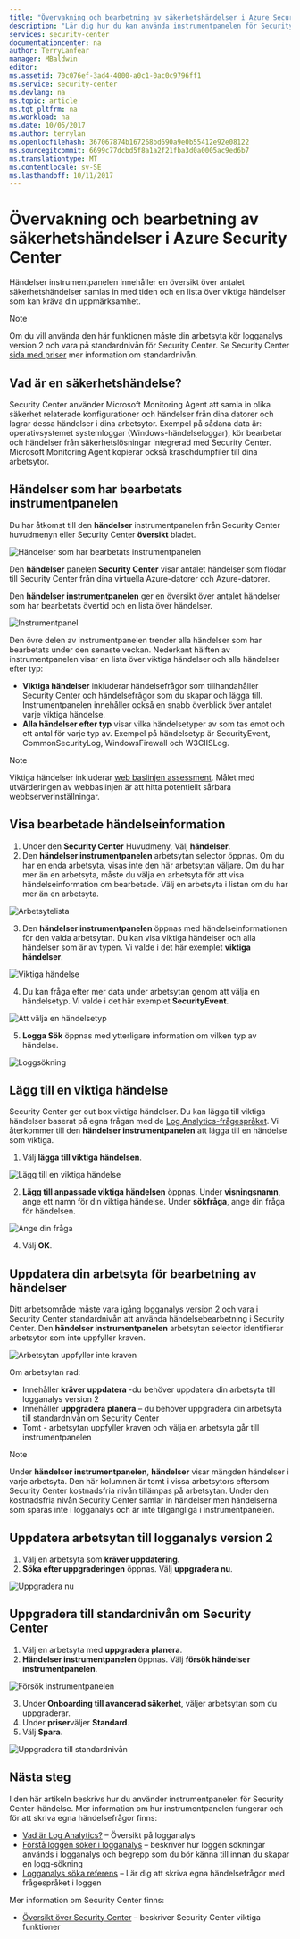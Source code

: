 ```yaml
---
title: "Övervakning och bearbetning av säkerhetshändelser i Azure Security Center | Microsoft Docs"
description: "Lär dig hur du kan använda instrumentpanelen för Security Center-händelser för att se säkerhetshändelser från dina virtuella Azure-datorer och Azure-datorer."
services: security-center
documentationcenter: na
author: TerryLanfear
manager: MBaldwin
editor: 
ms.assetid: 70c076ef-3ad4-4000-a0c1-0ac0c9796ff1
ms.service: security-center
ms.devlang: na
ms.topic: article
ms.tgt_pltfrm: na
ms.workload: na
ms.date: 10/05/2017
ms.author: terrylan
ms.openlocfilehash: 367067874b167268bd690a9e0b55412e92e08122
ms.sourcegitcommit: 6699c77dcbd5f8a1a2f21fba3d0a0005ac9ed6b7
ms.translationtype: MT
ms.contentlocale: sv-SE
ms.lasthandoff: 10/11/2017
---
```

# <a name="monitoring-and-processing-security-events-in-azure-security-center"></a>Övervakning och bearbetning av säkerhetshändelser i Azure Security Center
Händelser instrumentpanelen innehåller en översikt över antalet säkerhetshändelser samlas in med tiden och en lista över viktiga händelser som kan kräva din uppmärksamhet.  

> [!NOTE]
> Om du vill använda den här funktionen måste din arbetsyta kör logganalys version 2 och vara på standardnivån för Security Center. Se Security Center [sida med priser](security-center-pricing.md) mer information om standardnivån.
>
>

## <a name="what-is-a-security-event"></a>Vad är en säkerhetshändelse?
Security Center använder Microsoft Monitoring Agent att samla in olika säkerhet relaterade konfigurationer och händelser från dina datorer och lagrar dessa händelser i dina arbetsytor. Exempel på sådana data är: operativsystemet systemloggar (Windows-händelseloggar), kör bearbetar och händelser från säkerhetslösningar integrerad med Security Center. Microsoft Monitoring Agent kopierar också kraschdumpfiler till dina arbetsytor.

## <a name="events-processed-dashboard"></a>Händelser som har bearbetats instrumentpanelen
Du har åtkomst till den **händelser** instrumentpanelen från Security Center huvudmenyn eller Security Center **översikt** bladet.  

![Händelser som har bearbetats instrumentpanelen][1]

Den **händelser** panelen **Security Center** visar antalet händelser som flödar till Security Center från dina virtuella Azure-datorer och Azure-datorer.

Den **händelser instrumentpanelen** ger en översikt över antalet händelser som har bearbetats övertid och en lista över händelser.

 ![Instrumentpanel][2]

 Den övre delen av instrumentpanelen trender alla händelser som har bearbetats under den senaste veckan. Nederkant hälften av instrumentpanelen visar en lista över viktiga händelser och alla händelser efter typ:

 - **Viktiga händelser** inkluderar händelsefrågor som tillhandahåller Security Center och händelsefrågor som du skapar och lägga till. Instrumentpanelen innehåller också en snabb överblick över antalet varje viktiga händelse.
 - **Alla händelser efter typ** visar vilka händelsetyper av som tas emot och ett antal för varje typ av. Exempel på händelsetyp är SecurityEvent, CommonSecurityLog, WindowsFirewall och W3CIISLog.

> [!NOTE]
> Viktiga händelser inkluderar [web baslinjen assessment](https://docs.microsoft.com/azure/operations-management-suite/oms-security-web-baseline-assessment). Målet med utvärderingen av webbaslinjen är att hitta potentiellt sårbara webbserverinställningar.

## <a name="view-processed-event-details"></a>Visa bearbetade händelseinformation
1. Under den **Security Center** Huvudmeny, Välj **händelser**.
2. Den **händelser instrumentpanelen** arbetsytan selector öppnas. Om du har en enda arbetsyta, visas inte den här arbetsytan väljare. Om du har mer än en arbetsyta, måste du välja en arbetsyta för att visa händelseinformation om bearbetade. Välj en arbetsyta i listan om du har mer än en arbetsyta.

  ![Arbetsytelista][3]

3. Den **händelser instrumentpanelen** öppnas med händelseinformationen för den valda arbetsytan. Du kan visa viktiga händelser och alla händelser som är av typen.  Vi valde i det här exemplet **viktiga händelser**.

  ![Viktiga händelse][4]

4. Du kan fråga efter mer data under arbetsytan genom att välja en händelsetyp. Vi valde i det här exemplet **SecurityEvent**.

  ![Att välja en händelsetyp][5]

5. **Logga Sök** öppnas med ytterligare information om vilken typ av händelse.

  ![Loggsökning][6]

## <a name="add-a-notable-event"></a>Lägg till en viktiga händelse
Security Center ger out box viktiga händelser. Du kan lägga till viktiga händelser baserat på egna frågan med de [Log Analytics-frågespråket](../log-analytics/log-analytics-search-reference.md). Vi återkommer till den **händelser instrumentpanelen** att lägga till en händelse som viktiga.

1. Välj **lägga till viktiga händelsen**.

  ![Lägg till en viktiga händelse][7]

2. **Lägg till anpassade viktiga händelsen** öppnas.  Under **visningsnamn**, ange ett namn för din viktiga händelse. Under **sökfråga**, ange din fråga för händelsen.

  ![Ange din fråga][8]

4. Välj **OK**.

## <a name="update-your-workspace-for-events-processing"></a>Uppdatera din arbetsyta för bearbetning av händelser
Ditt arbetsområde måste vara igång logganalys version 2 och vara i Security Center standardnivån att använda händelsebearbetning i Security Center. Den **händelser instrumentpanelen** arbetsytan selector identifierar arbetsytor som inte uppfyller kraven.

![Arbetsytan uppfyller inte kraven][9]

Om arbetsytan rad:

- Innehåller **kräver uppdatera** -du behöver uppdatera din arbetsyta till logganalys version 2
- Innehåller **uppgradera planera** – du behöver uppgradera din arbetsyta till standardnivån om Security Center
- Tomt - arbetsytan uppfyller kraven och välja en arbetsyta går till instrumentpanelen

> [!NOTE]
> Under **händelser instrumentpanelen**, **händelser** visar mängden händelser i varje arbetsyta.  Den här kolumnen är tomt i vissa arbetsytors eftersom Security Center kostnadsfria nivån tillämpas på arbetsytan. Under den kostnadsfria nivån Security Center samlar in händelser men händelserna som sparas inte i logganalys och är inte tillgängliga i instrumentpanelen.
>
>

## <a name="update-workspace-to-log-analytics-version-2"></a>Uppdatera arbetsytan till logganalys version 2
1. Välj en arbetsyta som **kräver uppdatering**.
2. **Söka efter uppgraderingen** öppnas. Välj **uppgradera nu**.

  ![Uppgradera nu][10]

## <a name="upgrade-to-security-centers-standard-tier"></a>Uppgradera till standardnivån om Security Center
1. Välj en arbetsyta med **uppgradera planera**.
2. **Händelser instrumentpanelen** öppnas. Välj **försök händelser instrumentpanelen**.

  ![Försök instrumentpanelen][11]

3. Under **Onboarding till avancerad säkerhet**, väljer arbetsytan som du uppgraderar.
4. Under **priser**väljer **Standard**.
5. Välj **Spara**.

  ![Uppgradera till standardnivån][12]

## <a name="next-steps"></a>Nästa steg
I den här artikeln beskrivs hur du använder instrumentpanelen för Security Center-händelse. Mer information om hur instrumentpanelen fungerar och för att skriva egna händelsefrågor finns:

- [Vad är Log Analytics?](../log-analytics/log-analytics-overview.md) – Översikt på logganalys
- [Förstå loggen söker i logganalys](../log-analytics/log-analytics-log-search-new.md) – beskriver hur loggen sökningar används i logganalys och begrepp som du bör känna till innan du skapar en logg-sökning
- [Logganalys söka referens](../log-analytics/log-analytics-search-reference.md) – Lär dig att skriva egna händelsefrågor med frågespråket i loggen

Mer information om Security Center finns:

- [Översikt över Security Center](security-center-intro.md) – beskriver Security Center viktiga funktioner

<!--Image references-->
[1]: ./media/security-center-events-dashboard/events-processed.png
[2]: ./media/security-center-events-dashboard/dashboard.png
[3]: ./media/security-center-events-dashboard/view-processed-event.png
[4]: ./media/security-center-events-dashboard/notable-event.png
[5]: ./media/security-center-events-dashboard/events-by-type.png
[6]: ./media/security-center-events-dashboard/log-search-detail.png
[7]: ./media/security-center-events-dashboard/add-notable-event.png
[8]: ./media/security-center-events-dashboard/create-query.png
[9]: ./media/security-center-events-dashboard/requires-update.png
[10]: ./media/security-center-events-dashboard/search-upgrade.png
[11]: ./media/security-center-events-dashboard/try-dashboard.png
[12]: ./media/security-center-events-dashboard/onboard-workspace.png
